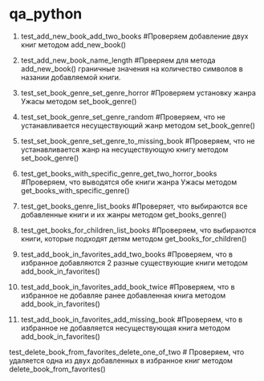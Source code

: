 # qa_python
1. test_add_new_book_add_two_books #Проверяем добавление двух книг методом add_new_book()

2. test_add_new_book_name_length #Прверяем для метода add_new_book() граничные значения на количество символов в назании добавляемой книги.

3. test_set_book_genre_set_genre_horror #Проверяем установку жанра Ужасы методом set_book_genre()

4. test_set_book_genre_set_genre_random #Проверяем, что не устанавливается несуществующий жанр методом set_book_genre()

5. test_set_book_genre_set_genre_to_missing_book #Проверяем, что не устанавливается жанр на несуществующую книгу методом set_book_genre()

6. test_get_books_with_specific_genre_get_two_horror_books #Проверяем, что выводятся обе книги жанра Ужасы методом get_books_with_specific_genre()

7. test_get_books_genre_list_books #Проверяет, что выбираются все добавленные книги и их жанры методом get_books_genre()

8. test_get_books_for_children_list_books #Проверяем, что выбираются книги, которые подходят детям методом get_books_for_children()

9. test_add_book_in_favorites_add_two_books #Проверяем, что в избранное добавляются 2 разные существующие книги методом add_book_in_favorites()

10. test_add_book_in_favorites_add_book_twice #Проверяем, что в избранное не добавляе ранее добавленная книга методом add_book_in_favorites()

11. test_add_book_in_favorites_add_missing_book #Проверяем, что в избранное не добавляется несуществующая книга методом add_book_in_favorites()

test_delete_book_from_favorites_delete_one_of_two # Проверяем, что удаляется одна из двух добавленных в избранное книг методом delete_book_from_favorites()